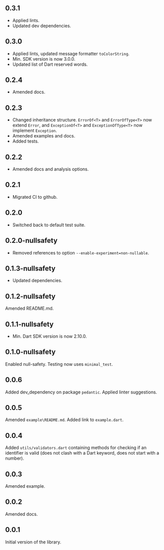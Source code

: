 ## 0.3.1
- Applied lints.
- Updated dev dependencies.

## 0.3.0
- Applied lints, updated message formatter `toColorString`.
- Min. SDK version is now 3.0.0.
- Updated list of Dart reserved words.

## 0.2.4
- Amended docs.

## 0.2.3
- Changed inheritance structure. `ErrorOf<T>` and `ErrorOfType<T>` now extend `Error`,
  and `ExceptionOf<T>` and `ExceptionOfType<T>` now implement `Exception`.
- Amended examples and docs.
- Added tests.

## 0.2.2
- Amended docs and analysis options.

## 0.2.1
- Migrated CI to github.

## 0.2.0
- Switched back to default test suite.

## 0.2.0-nullsafety
- Removed references to option `--enable-experiment=non-nullable`.

## 0.1.3-nullsafety
- Updated dependencies.

## 0.1.2-nullsafety
Amended README.md.

## 0.1.1-nullsafety
- Min. Dart SDK version is now 2.10.0.

## 0.1.0-nullsafety
Enabled null-safety. Testing now uses `minimal_test`.

## 0.0.6
Added dev_dependency on package `pedantic`. Applied linter suggestions.

## 0.0.5
Amended `example\README.md`. Added link to `example.dart`.

## 0.0.4
Added `utils/validators.dart` containing
methods for checking if an identifier is valid (does not clash with
a Dart keyword, does not start with a number).

## 0.0.3
Amended example.


## 0.0.2
Amended docs.


## 0.0.1
Initial version of the library.
